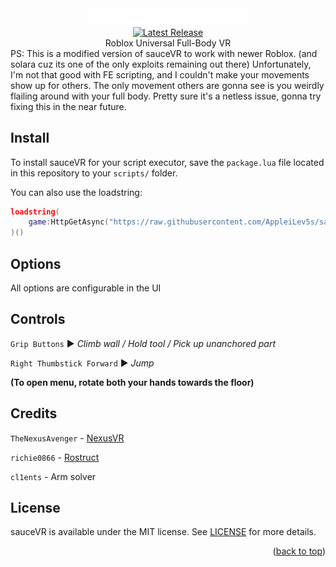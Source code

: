 <div align="center">
	<a href="https://github.com/saucekid/sauceVR"><img src="assets/images/logo.png" alt="sauceVR logo" width="256"></img></a>
	<br>
	<a href="https://github.com/richie0866/Rostruct/releases/latest"><img src="https://img.shields.io/github/v/release/saucekid/sauceVR?include_prereleases" alt="Latest Release" /></a>
	<br>
	Roblox Universal Full-Body VR
</div>
PS: This is a modified version of sauceVR to work with newer Roblox. (and solara cuz its one of the only exploits remaining out there) Unfortunately, I'm not that good with FE scripting, and I couldn't make your movements show up for others. The only movement others are gonna see is you weirdly flailing around with your full body. Pretty sure it's a netless issue, gonna try fixing this in the near future.


## Install

To install sauceVR for your script executor, save the `package.lua` file located in this repository to your `scripts/` folder.


You can also use the loadstring:

```lua
loadstring(
	game:HttpGetAsync("https://raw.githubusercontent.com/AppleiLev5s/sauceVR/main/package.lua")
)()
```

## Options

All options are configurable in the UI

## Controls

`Grip Buttons` ▶︎ *Climb wall / Hold tool / Pick up unanchored part*

`Right Thumbstick Forward` ▶︎ *Jump* 

**(To open menu, rotate both your hands towards the floor)**

## Credits
`TheNexusAvenger` - [NexusVR](https://github.com/TheNexusAvenger/Nexus-VR-Character-Model)

`richie0866` - [Rostruct](https://github.com/richie0866/Rostruct)

`cl1ents` - Arm solver

## License

sauceVR is available under the MIT license. See [LICENSE](https://github.com/saucekid/sauceVR/blob/main/LICENSE) for more details.

<p align="right">(<a href="#top">back to top</a>)</p>
